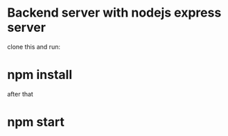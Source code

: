 # Backend server with nodejs express server

clone this and run:
# npm install
after that 
# npm start

